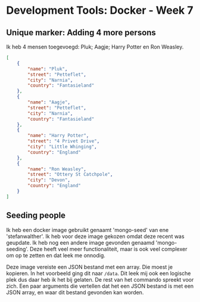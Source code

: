# Development Tools: Docker - Week 7

## Unique marker: Adding 4 more persons

Ik heb 4 mensen toegevoegd: Pluk; Aagje; Harry Potter en Ron Weasley.

```json
[
    {
        "name": "Pluk",
        "street": "Petteflet",
        "city": "Narnia",
        "country": "Fantasieland"
    },
    {
        "name": "Aagje",
        "street": "Petteflet",
        "city": "Narnia",
        "country": "Fantasieland"
    },
    {
        "name": "Harry Potter",
        "street": "4 Privet Drive",
        "city": "Little Whinging",
        "country": "England"
    },
    {
        "name": "Ron Weasley",
        "street": "Ottery St Catchpole",
        "city": "Devon",
        "country": "England"
    }
]
```

## Seeding people

Ik heb een docker image gebruikt genaamt 'mongo-seed' van ene 'stefanwalther'. Ik heb voor deze image gekozen omdat deze recent was geupdate. Ik heb nog een andere image gevonden genaamd 'mongo-seeding'. Deze heeft veel meer functionaliteit, maar is ook veel complexer om op te zetten en dat leek me onnodig.

Deze image vereiste een JSON bestand met een array. Die moest je kopieren. In het voorbeeld ging dit naar `/data`. Dit leek mij ook een logische plek dus daar heb ik het bij gelaten. De rest van het commando spreekt voor zich. Een paar arguments die vertellen dat het een JSON bestand is met een JSON array, en waar dit bestand gevonden kan worden.